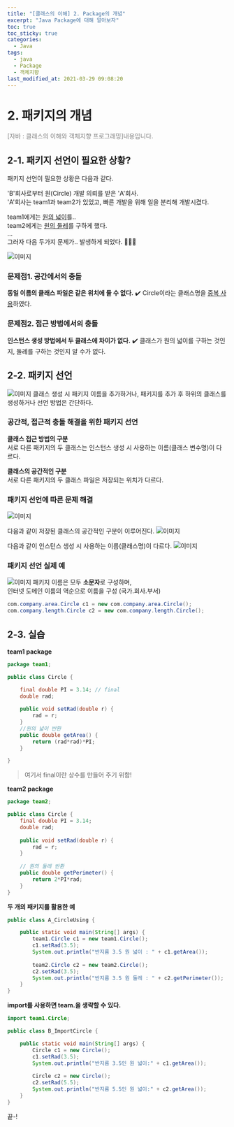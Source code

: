 ```yaml
---
title: "[클래스의 이해] 2. Package의 개념"
excerpt: "Java Package에 대해 알아보자"
toc: true
toc_sticky: true
categories:
  - Java
tags:
  - java
  - Package
  - 객체지향
last_modified_at: 2021-03-29 09:08:20
---
```


# 2. 패키지의 개념
<span style="color:grey">[자바 : 클래스의 이해와 객체지향 프로그래밍]내용입니다.</span>
 
## 2-1. 패키지 선언이 필요한 상황?
  
패키지 선언이 필요한 상황은 다음과 같다.  
  
'B'회사로부터 원(Circle) 개발 의뢰를 받은 'A'회사.  
'A'회사는 team1과 team2가 있었고, 빠른 개발을 위해 일을 분리해 개발시켰다.  
  
team1에게는 <u>원의 넓이</u>를..  
team2에게는 <u>원의 둘레</u>를 구하게 했다.  
...  
그러자 다음 두가지 문제가.. 발생하게 되었다. 🤷‍♂️❌  
  
![이미지](/assets/images/Java_클래스의_이해/2강/class2.png)  
  
### 문제점1. 공간에서의 충돌
**동일 이름의 클래스 파일은 같은 위치에 둘 수 없다.**
✔️ Circle이라는 클래스명을 <u>중복 사용</u>하였다.  
  
### 문제점2. 접근 방법에서의 충돌
**인스턴스 생성 방법에서 두 클래스에 차이가 없다.**
✔️ 클래스가 원의 넓이를 구하는 것인지, 둘레를 구하는 것인지 알 수가 없다.  
  
## 2-2. 패키지 선언
![이미지](/assets/images/Java_클래스의_이해/2강/class4.png)
클래스 생성 시 패키지 이름을 추가하거나, 패키지를 추가 후 하위의 클래스를 생성하거나 선언 방법은 간단하다.  
  
### 공간적, 접근적 충돌 해결을 위한 패키지 선언
  
**클래스 접근 방법의 구분**  
서로 다른 패키지의 두 클래스는 인스턴스 생성 시 사용하는 이름(클래스 변수명)이 다르다.  
  
**클래스의 공간적인 구분**  
서로 다른 패키지의 두 클래스 파일은 저장되는 위치가 다르다.

### 패키지 선언에 따른 문제 해결
![이미지](/assets/images/Java_클래스의_이해/2강/class5.png)

다음과 같이 저장된 클래스의 공간적인 구분이 이루어진다.
![이미지](/assets/images/Java_클래스의_이해/2강/class6.png)

다음과 같이 인스턴스 생성 시 사용하는 이름(클래스명)이 다르다.
![이미지](/assets/images/Java_클래스의_이해/2강/class7.png)

### 패키지 선언 실제 예
![이미지](/assets/images/Java_클래스의_이해/2강/class8.png)
패키지 이름은 모두 **소문자**로 구성하며,  
인터넷 도메인 이름의 역순으로 이름을 구성 (국가.회사.부서)  
  
```java
com.company.area.Circle c1 = new com.company.area.Circle();
com.company.length.Circle c2 = new com.company.length.Circle();
```
  
## 2-3. 실습
  
**team1 package**  
  
```java
package team1;

public class Circle {

	final double PI = 3.14; // final
	double rad;
	
	public void setRad(double r) {
		rad = r;
	}
	//원의 넓이 반환
	public double getArea() {
		return (rad*rad)*PI;
	}

}

```
> 여기서 final이란 상수를 만들어 주기 위함!
  
**team2 package**  
  
```java
package team2;

public class Circle {
	final double PI = 3.14;
	double rad;
	
	public void setRad(double r) {
		rad = r;
	}
	
	// 원의 둘레 반환
	public double getPerimeter() {
		return 2*PI*rad;
	}
}
```
  
**두 개의 패키지를 활용한 예**  
  
```java
public class A_CircleUsing {

	public static void main(String[] args) {
		team1.Circle c1 = new team1.Circle();
		c1.setRad(3.5);
		System.out.println("반지름 3.5 원 넓이 : " + c1.getArea());
		
		team2.Circle c2 = new team2.Circle();
		c2.setRad(3.5);
		System.out.println("반지름 3.5 원 둘레 : " + c2.getPerimeter());
	}
}
```
  
**import를 사용하면 team.을 생략할 수 있다.**  
  
```java
import team1.Circle;

public class B_ImportCircle {

	public static void main(String[] args) {
		Circle c1 = new Circle();
		c1.setRad(3.5);
		System.out.println("반지름 3.5인 원 넓이:" + c1.getArea());
		
		Circle c2 = new Circle();
		c2.setRad(5.5);
		System.out.println("반지름 5.5인 원 넓이:" + c2.getArea());
	}
}
```
  
끝-!